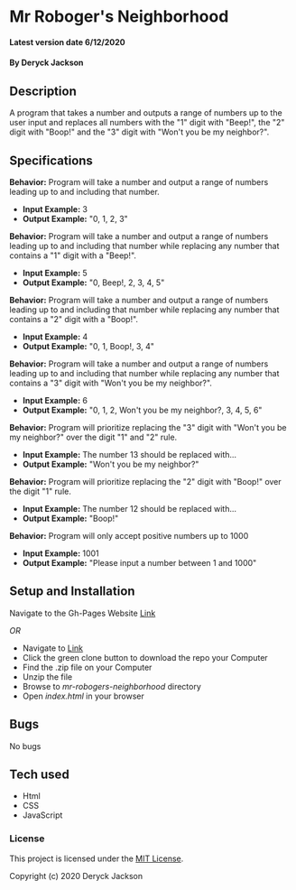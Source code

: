 # Mr Roboger's Neighborhood

#### Latest version date 6/12/2020

#### By Deryck Jackson

## Description

A program that takes a number and outputs a range of numbers up to the user input and replaces all numbers with the "1" digit with "Beep!", the "2" digit with "Boop!" and the "3" digit with "Won't you be my neighbor?".

## Specifications

**Behavior:** Program will take a number and output a range of numbers leading up to and including that number.
  * **Input Example:** 3
  * **Output Example:** "0, 1, 2, 3"

**Behavior:** Program will take a number and output a range of numbers leading up to and including that number while replacing any number that contains a "1" digit with a "Beep!".
  * **Input Example:** 5
  * **Output Example:** "0, Beep!, 2, 3, 4, 5"

**Behavior:** Program will take a number and output a range of numbers leading up to and including that number while replacing any number that contains a "2" digit with a "Boop!".
  * **Input Example:** 4
  * **Output Example:** "0, 1, Boop!, 3, 4"

**Behavior:** Program will take a number and output a range of numbers leading up to and including that number while replacing any number that contains a "3" digit with "Won't you be my neighbor?".
  * **Input Example:** 6
  * **Output Example:** "0, 1, 2, Won't you be my neighbor?, 3, 4, 5, 6"

**Behavior:** Program will prioritize replacing the "3" digit with "Won't you be my neighbor?" over the digit "1" and "2" rule.
  * **Input Example:** The number 13 should be replaced with...
  * **Output Example:** "Won't you be my neighbor?"

**Behavior:** Program will prioritize replacing the "2" digit with "Boop!" over the digit "1" rule.
  * **Input Example:** The number 12 should be replaced with...
  * **Output Example:** "Boop!"

**Behavior:** Program will only accept positive numbers up to 1000
  * **Input Example:** 1001
  * **Output Example:** "Please input a number between 1 and 1000"

## Setup and Installation

Navigate to the Gh-Pages Website [Link]()

*OR*

* Navigate to [Link](https://github.com/DeryckJackson/mr-robogers-neighborhood)
* Click the green clone button to download the repo your Computer
* Find the .zip file on your Computer
* Unzip the file
* Browse to _mr-robogers-neighborhood_ directory
* Open _index.html_ in your browser

## Bugs

No bugs

## Tech used

* Html
* CSS
* JavaScript

### License

This project is licensed under the [MIT License](https://opensource.org/licenses/MIT).

Copyright (c) 2020 Deryck Jackson
